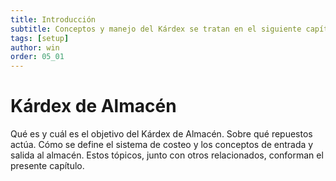```yaml
---
title: Introducción
subtitle: Conceptos y manejo del Kárdex se tratan en el siguiente capítulo.
tags: [setup]
author: win
order: 05_01
---
```

# Kárdex de Almacén

Qué es y cuál es el objetivo del Kárdex de Almacén.  Sobre qué repuestos actúa.  Cómo se define el sistema de costeo y los conceptos de entrada y salida al almacén. Estos tópicos, junto con otros relacionados,  conforman el presente capítulo. 
